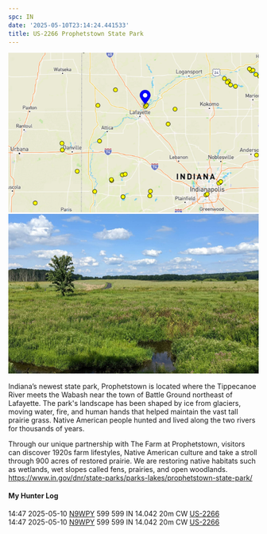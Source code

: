 ```yaml
---
spc: IN
date: '2025-05-10T23:14:24.441533'
title: US-2266 Prophetstown State Park
---
```


![pasted_image.png](/static/pasted_image_0083.png)
![pasted_image001.png](/static/pasted_image001_0074.png)

Indiana’s newest state park, Prophetstown is located where the Tippecanoe River meets the Wabash near the town of Battle Ground northeast of Lafayette. The park's landscape has been shaped by ice from glaciers, moving water, fire, and human hands that helped maintain the vast tall prairie grass. Native American people hunted and lived along the two rivers for thousands of years.

Through our unique partnership with The Farm at Prophetstown, visitors can discover 1920s farm lifestyles, Native American culture and take a stroll through 900 acres of restored prairie. We are restoring native habitats such as wetlands, wet slopes called fens, prairies, and open woodlands.
https://www.in.gov/dnr/state-parks/parks-lakes/prophetstown-state-park/

#### My Hunter Log
14:47    2025-05-10    [N9WPY](https://qrz.com/db/N9WPY)    599    599    IN    14.042    20m    CW    [US-2266](https://pota.app/#/park/US-2266)
<BR>14:47	2025-05-10	[N9WPY](https://qrz.com/db/N9WPY)	599	599	IN	14.042	20m	CW	[US-2266](https://pota.app/#/park/US-2266)